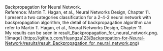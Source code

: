 Backpropagation for Neural Network.  
Reference: Martin T. Hagan, et al., Neural Networks Design, Chapter 11.  
I present a two categories classification for a 2-4-2 neural network with backpropagation algorithm, the detail of backpropagation algorithm can refer to Martin T. Hagan, et al., Neural Networks Design, Chapter 11.  
My results can be seen in result_Backpropagation_for_neural_network.png.  
![image] (https://github.com/Huangza123/Backpropation-for-Neural-Network/results/result_Backpropagation_for_neural_network.png)